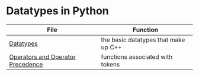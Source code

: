 # Datatypes in Python

| File | Function |
| ---- | -------- |
| [Datatypes]() | the basic datatypes that make up C++ |
| [Operators and Operator Precedence]() | functions associated with tokens |
